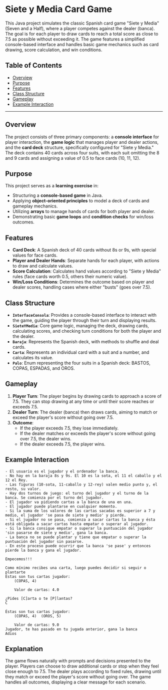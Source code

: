 # Siete y Media Card Game

This Java project simulates the classic Spanish card game "Siete y Media" (Seven and a Half), where a player competes against the dealer (banca). The goal is for each player to draw cards to reach a total score as close to 7.5 as possible without exceeding it. The game features a simplified console-based interface and handles basic game mechanics such as card drawing, score calculation, and win conditions.

## Table of Contents

- [Overview](#overview)
- [Purpose](#purpose)
- [Features](#features)
- [Class Structure](#class-structure)
- [Gameplay](#gameplay)
- [Example Interaction](#example-interaction)

---

## Overview

The project consists of three primary components: a **console interface** for player interaction, the **game logic** that manages player and dealer actions, and the **card deck** structure, specifically configured for "Siete y Media." The deck contains 40 cards across four suits, with each suit omitting the 8 and 9 cards and assigning a value of 0.5 to face cards (10, 11, 12).

## Purpose

This project serves as a **learning exercise** in:
- Structuring a **console-based game** in Java.
- Applying **object-oriented principles** to model a deck of cards and gameplay mechanics.
- Utilizing **arrays** to manage hands of cards for both player and dealer.
- Demonstrating basic **game loops** and **condition checks** for win/loss outcomes.

## Features

- **Card Deck**: A Spanish deck of 40 cards without 8s or 9s, with special values for face cards.
- **Player and Dealer Hands**: Separate hands for each player, with actions to draw and calculate values.
- **Score Calculation**: Calculates hand values according to "Siete y Media" rules (face cards worth 0.5, others their numeric value).
- **Win/Loss Conditions**: Determines the outcome based on player and dealer scores, handling cases where either "busts" (goes over 7.5).

## Class Structure

- **`InterfaceConsola`**: Provides a console-based interface to interact with the game, guiding the player through their turn and displaying results.
- **`SieteYMedia`**: Core game logic, managing the deck, drawing cards, calculating scores, and checking turn conditions for both the player and the dealer.
- **`Baraja`**: Represents the Spanish deck, with methods to shuffle and deal cards.
- **`Carta`**: Represents an individual card with a suit and a number, and calculates its value.
- **`Palo`**: Enum representing the four suits in a Spanish deck: BASTOS, COPAS, ESPADAS, and OROS.

## Gameplay

1. **Player Turn**: The player begins by drawing cards to approach a score of 7.5. They can stop drawing at any time or until their score reaches or exceeds 7.5.
2. **Dealer Turn**: The dealer (banca) then draws cards, aiming to match or exceed the player's score without going over 7.5.
3. **Outcome**:
   - If the player exceeds 7.5, they lose immediately.
   - If the dealer matches or exceeds the player's score without going over 7.5, the dealer wins.
   - If the dealer exceeds 7.5, the player wins.

## Example Interaction

```plaintext
- El usuario es el jugador y el ordenador la banca.
- No hay en la baraja 8s y 9s. El 10 es la sota, el 11 el caballo y el 12 el Rey.
- Las figuras (10-sota, 11-caballo y 12-rey) valen medio punto y, el resto, su valor.
- Hay dos turnos de juego: el turno del jugador y el turno de la banca. Se comienza por el turno del jugador.
- El jugador va pidiendo cartas a la banca de una en una.
- El jugador puede plantarse en cualquier momento.
- Si la suma de los valores de las cartas sacadas es superior a 7 y medio, el jugador 'se pasa de siete y medio' y pierde.
- Si el jugador no se pasa, comienza a sacar cartas la banca y ésta está obligada a sacar cartas hasta empatar o superar al jugador.
- Si la banca consigue empatar o superar la puntuación del jugador 'sin pasarse de siete y medio', gana la banca.
- La banca no se puede plantar y tiene que empatar o superar la puntuación del jugador sin pasarse.
- En este proceso puede ocurrir que la banca 'se pase' y entonces pierde la banca y gana el jugador.

Empecemos!!!

Como mínimo recibes una carta, luego puedes decidir si seguir o plantarte
Éstas son tus cartas jugador:
	(COPAS, 4)

	Valor de cartas: 4.0

¿Pides [C]arta o te [P]lantas?
C

Éstas son tus cartas jugador:
	(COPAS, 4)	(OROS, 5)

	Valor de cartas: 9.0
Jugador, te has pasado en tu jugada anterior, gana la banca
Adios
```

## Explanation

The game flows naturally with prompts and decisions presented to the player. Players can choose to draw additional cards or stop when they feel close enough to 7.5. The dealer plays according to fixed rules, drawing until they match or exceed the player's score without going over. The game handles all outcomes, displaying a clear message for each scenario.
```
